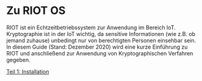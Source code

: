 # Zu RIOT OS

RIOT ist ein Echtzeitbetriebssystem zur Anwendung im Bereich IoT.
Kryptographie ist in der IoT wichtig, da sensitive Informationen (wie z.B. ob jemand zuhause) unbedingt nur von berechtigten Personen einsehbar sein.
In diesem Guide (Stand: Dezember 2020) wird eine kurze Einführung zu RIOT und anschließend zur Anwendung von Kryptographischen Verfahren gegeben.

[Teil 1: Installation](https://github.com/flori-schwa/IT-Sec2/blob/master/Tutorials/01_Installation.md)